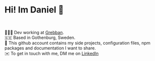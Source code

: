 <h1> Hi! Im Daniel 👋 </h1> <br/>

👨🏻‍💻 Dev working at [Grebban](https://www.grebban.com/).<br/>
🇸🇪 Based in Gothenburg, Sweden.</br>
👾 This github account contains my side projects, configuration files, npm packages and documentation I want to share.<br/>
✉️ To get in touch with me, DM me on [LinkedIn](https://www.linkedin.com/in/daniel-danielsson-a70415134/)

#
